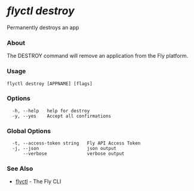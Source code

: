 # _flyctl destroy_

Permanently destroys an app

### About

The DESTROY command will remove an application 
from the Fly platform.


### Usage
~~~
flyctl destroy [APPNAME] [flags]
~~~

### Options

~~~
  -h, --help   help for destroy
  -y, --yes    Accept all confirmations
~~~

### Global Options

~~~
  -t, --access-token string   Fly API Access Token
  -j, --json                  json output
      --verbose               verbose output
~~~

### See Also

* [flyctl](/docs/flyctl/help/)	 - The Fly CLI

